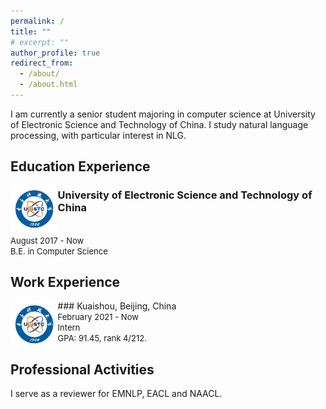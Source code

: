 ```yaml
---
permalink: /
title: ""
# excerpt: ""
author_profile: true
redirect_from: 
  - /about/
  - /about.html
---
```


I am currently a senior student majoring in computer science at University of Electronic Science and Technology of China. I study natural language processing, with particular interest in NLG.



## Education Experience

<img align="left" src="images/uestc.jpg" width="15%" height="15%">
<!-- <img align="left" src="https://inmessionantejr.github.io/images/uestc.jpg" width="20%" height="20%"> -->

<!-- ### University of Electronic Science and Technology of China -->
### University of Electronic Science and Technology of China
<font style="line-height:1;">
<font size=2><br/>August 2017 - Now </font>
<font size=2><br/>B.E. in Computer Science </font>
</font>


## Work Experience
<img align="left" src="images/uestc.jpg" width="15%" height="15%">
### Kuaishou, Beijing, China
<font style="line-height:1;">
<font size=2><br/>February 2021 - Now </font>
<font size=2><br/>Intern </font>
<font size=2><br/>GPA: 91.45, rank 4/212. </font>
</font>


## Professional Activities
I serve as a reviewer for EMNLP, EACL and NAACL.

<!-- ## Honors & Awards -->
